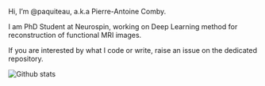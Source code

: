 Hi, I’m @paquiteau, a.k.a Pierre-Antoine Comby.

I am PhD Student at Neurospin, working on Deep Learning  method for reconstruction of functional MRI images.

If you are interested by what I code or write, raise an issue on the dedicated repository. 


![Github stats](https://github-readme-stats.vercel.app/api?username=paquiteau)
